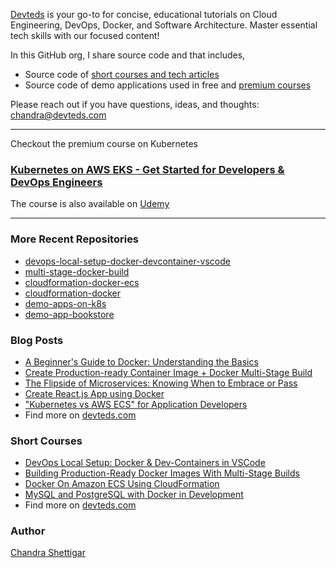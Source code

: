 [Devteds](https://www.devteds.com) is your go-to for concise, educational tutorials on Cloud Engineering, DevOps, Docker, and Software Architecture. Master essential tech skills with our focused content!

In this GitHub org, I share source code and that includes,

- Source code of [short courses and tech articles](https://www.devteds.com/blog/)
- Source code of demo applications used in free and [premium courses](https://www.devteds.com/courses/)

Please reach out if you have questions, ideas, and thoughts: chandra@devteds.com

---- 

Checkout the premium course on Kubernetes

### [Kubernetes on AWS EKS - Get Started for Developers & DevOps Engineers](https://www.devteds.com/kubernetes-course-aws-eks-terraform)

The course is also available on [Udemy](https://www.udemy.com/course/kubernetes-on-aws-eks-hands-on-guide-for-devs-devops/?referralCode=7D71BD33FF9E1FABCA32)

---- 

### More Recent Repositories

- [devops-local-setup-docker-devcontainer-vscode](https://github.com/devteds/devops-local-setup-docker-devcontainer-vscode)
- [multi-stage-docker-build](https://github.com/devteds/multi-stage-docker-build)
- [cloudformation-docker-ecs](https://github.com/devteds/e9-cloudformation-docker-ecs)
- [cloudformation-docker](https://github.com/devteds/e7-cloudformation-docker)
- [demo-apps-on-k8s](https://github.com/devteds/demo-apps-on-k8s)
- [demo-app-bookstore](https://github.com/devteds/demo-app-bookstore)


### Blog Posts

- [A Beginner's Guide to Docker: Understanding the Basics](https://www.devteds.com/beginners-guide-to-docker/)
- [Create Production-ready Container Image + Docker Multi-Stage Build](https://dev.to/shettigarc/create-production-ready-container-image-docker-multi-stage-build-3j0f)
- [The Flipside of Microservices: Knowing When to Embrace or Pass](https://www.devteds.com/microservices-when-to-embrace-or-pass/)
- [Create React.js App using Docker](https://www.devteds.com/create-react-app-with-docker/)
- ["Kubernetes vs AWS ECS" for Application Developers](https://medium.com/@shettigarc/kubernetes-vs-aws-ecs-for-application-developers-3afb10d1f050)
- Find more on [devteds.com](https://www.devteds.com/blog/)


### Short Courses

- [DevOps Local Setup: Docker & Dev-Containers in VSCode](https://www.devteds.com/devops-local-setup-with-docker-and-devcontainers-vscode/)
- [Building Production-Ready Docker Images With Multi-Stage Builds](https://www.devteds.com/multi-stage-docker-build-tutorial/)
- [Docker On Amazon ECS Using CloudFormation](https://www.devteds.com/docker-on-amazon-ecs-using-cloudformation/)
- [MySQL and PostgreSQL with Docker in Development](https://www.devteds.com/mysql-and-postgresql-with-docker-in-development/)
- Find more on [devteds.com](https://www.devteds.com/blog/)

### Author

[Chandra Shettigar](https://www.devteds.com/about/)

